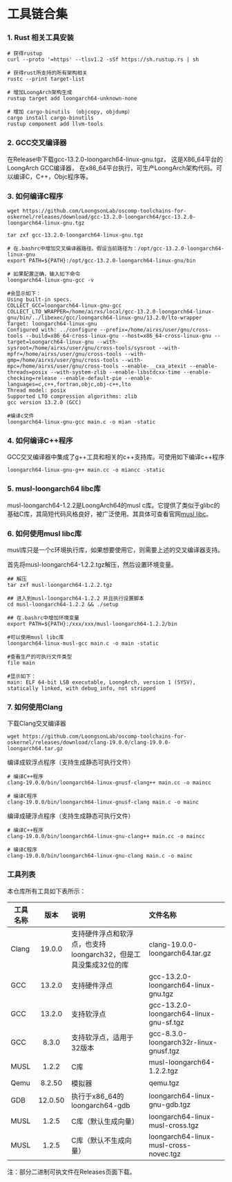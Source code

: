 # 工具链合集


### 1. Rust 相关工具安装

``` shell 
# 获得rustup
curl --proto '=https' --tlsv1.2 -sSf https://sh.rustup.rs | sh

# 获得rust所支持的所有架构相关
rustc --print target-list

# 增加LoongArch架构生成
rustup target add loongarch64-unknown-none

# 增加 cargo-binutils （objcopy, objdump）
cargo install cargo-binutils
rustup component add llvm-tools
```



### 2. GCC交叉编译器

在Release中下载gcc-13.2.0-loongarch64-linux-gnu.tgz， 这是X86_64平台的LoongArch GCC编译器，
在x86_64平台执行，可生产LoongArch架构代码。可以编译C，C++，Objc程序等。



### 3. 如何编译C程序

```shell
wget https://github.com/LoongsonLab/oscomp-toolchains-for-oskernel/releases/download/gcc-13.2.0-loongarch64/gcc-13.2.0-loongarch64-linux-gnu.tgz

tar zxf gcc-13.2.0-loongarch64-linux-gnu.tgz

# 在.bashrc中增加交叉编译器路径。假设当前路径为：/opt/gcc-13.2.0-loongarch64-linux-gnu
export PATH=${PATH}:/opt/gcc-13.2.0-loongarch64-linux-gnu/bin

# 如果配置正确，输入如下命令
loongarch64-linux-gnu-gcc -v

#会显示如下：
Using built-in specs.
COLLECT_GCC=loongarch64-linux-gnu-gcc
COLLECT_LTO_WRAPPER=/home/airxs/local/gcc-13.2.0-loongarch64-linux-gnu/bin/../libexec/gcc/loongarch64-linux-gnu/13.2.0/lto-wrapper
Target: loongarch64-linux-gnu
Configured with: ../configure --prefix=/home/airxs/user/gnu/cross-tools --build=x86_64-cross-linux-gnu --host=x86_64-cross-linux-gnu --target=loongarch64-linux-gnu --with-sysroot=/home/airxs/user/gnu/cross-tools/sysroot --with-mpfr=/home/airxs/user/gnu/cross-tools --with-gmp=/home/airxs/user/gnu/cross-tools --with-mpc=/home/airxs/user/gnu/cross-tools --enable-__cxa_atexit --enable-threads=posix --with-system-zlib --enable-libstdcxx-time --enable-checking=release --enable-default-pie --enable-languages=c,c++,fortran,objc,obj-c++,lto
Thread model: posix
Supported LTO compression algorithms: zlib
gcc version 13.2.0 (GCC) 

#编译c文件
loongarch64-linux-gnu-gcc main.c -o mian -static
```



### 4. 如何编译C++程序
GCC交叉编译器中集成了g++工具和相关的c++支持库。可使用如下编译c++程序

```shell
loongarch64-linux-gnu-g++ main.cc -o miancc -static

```



### 5. musl-loongarch64 libc库
musl-loongarch64-1.2.2是LoongArch64的musl c库。它提供了类似于glibc的基础C库，其简短代码风格良好，被广泛使用。其具体可查看官网[musl libc](https://musl.libc.org/)。



### 6. 如何使用musl libc库
musl库只是一个c环境执行库，如果想要使用它，则需要上述的交叉编译器支持。

首先将musl-loongarch64-1.2.2.tgz解压，然后设置环境变量。
```shell
## 解压
tar zxf musl-loongarch64-1.2.2.tgz

## 进入到musl-loongarch64-1.2.2 并且执行设置脚本
cd musl-loongarch64-1.2.2 && ./setup

## 在.bashrc中增加环境变量
export PATH=${PATH}:/xxx/xxx/musl-loongarch64-1.2.2/bin

#可以使用musl libc库
loongarch64-linux-musl-gcc main.c -o main -static

#查看生产的可执行文件类型
file main 

#显示如下：
main: ELF 64-bit LSB executable, LoongArch, version 1 (SYSV), statically linked, with debug_info, not stripped

```

### 7. 如何使用Clang
下载Clang交叉编译器
```shell
wget https://github.com/LoongsonLab/oscomp-toolchains-for-oskernel/releases/download/clang-19.0.0/clang-19.0.0-loongarch64.tar.gz

```

编译成软浮点程序（支持生成静态可执行文件）
```shell
# 编译C++程序
clang-19.0.0/bin/loongarch64-linux-gnusf-clang++ main.cc -o maincc

# 编译C程序
clang-19.0.0/bin/loongarch64-linux-gnusf-clang main.c -o mainc
```


编译成硬浮点程序（支持生成静态可执行文件）
```shell
# 编译C++程序
clang-19.0.0/bin/loongarch64-linux-gnu-clang++ main.cc -o maincc

# 编译C程序
clang-19.0.0/bin/loongarch64-linux-gnu-clang main.c -o mainc
```


### 工具列表

本仓库所有工具如下表所示：

| 工具名称    | 版本 | 说明    |   文件名称 |
|------|:------:|:------|:------|
|Clang | 19.0.0 | 支持硬件浮点和软浮点，也支持loongarch32，但是工具没集成32位的库| clang-19.0.0-loongarch64.tar.gz|
|GCC | 13.2.0 | 支持硬件浮点| gcc-13.2.0-loongarch64-linux-gnu.tgz|
|GCC | 13.2.0 | 支持软浮点| gcc-13.2.0-loongarch64-linux-gnu-sf.tgz|
|GCC | 8.3.0  | 支持软浮点，适用于32版本| gcc-8.3.0-loongarch32r-linux-gnusf.tgz|
|MUSL | 1.2.2 | C库 | musl-loongarch64-1.2.2.tgz|
|Qemu | 8.2.50 | 模拟器 | qemu.tgz|
|GDB | 12.0.50 | 执行于x86_64的loongarch64-gdb | loongarch64-linux-gnu-gdb.tgz|
|MUSL|1.2.5  |C库（默认生成向量） | loongarch64-linux-musl-cross.tgz
|MUSL|1.2.5  |C库（默认不生成向量） | loongarch64-linux-musl-cross-novec.tgz


注：部分二进制可执文件在Releases页面下载。
